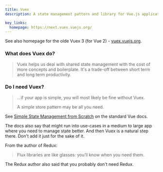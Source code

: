 ```yaml
---
title: Vuex
description: A state management pattern and library for Vue.js applications.

key_links:
  homepage: https://next.vuex.vuejs.org/
---
```


See also homepage for the olde Vuex 3 (for Vue 2) - [vuex.vuejs.org](https://vuex.vuejs.org/).


### What does Vuex do?

> Vuex helps us deal with shared state management with the cost of more concepts and boilerplate. It's a trade-off between short term and long term productivity.

### Do I need Vuex?

> ...if your app is simple, you will most likely be fine without Vuex. 
> 
> A simple store pattern may be all you need.

See [Simple State Management from Scratch](https://v3.vuejs.org/guide/state-management.html#simple-state-management-from-scratch) on the standard Vue docs.

The docs also say that might run into use-cases in a medium to large app where you need to manage state better. And then Vuex is a natural step there. Don't add it just for the sake of it.

From the author of Redux:

> Flux libraries are like glasses: you’ll know when you need them.

The Redux author also said that you probably don't need Redux.
